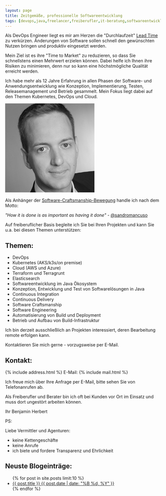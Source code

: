 ```yaml
---
layout: page
title: Zeitgemäße, professionelle Softwareentwicklung
tags: [devops,java,freelancer,freiberufler,it-beratung,softwareentwicklung,software,consulting,continuous integration,tdd]
---
```


Als DevOps Engineer liegt es mir am Herzen die "Durchlaufzeit" [Lead Time](https://en.wikipedia.org/wiki/Lead_time) zu verkürzen. Änderungen von Software sollen schnell den gewünschten Nutzen bringen und produktiv eingesetzt werden. 

Mein Ziel ist es ihre "Time to Market" zu reduzieren, so dass Sie schnellstens einen Mehrwert erzielen können.
Dabei helfe ich Ihnen ihre Risiken zu minimieren, denn nur so kann eine höchstmögliche Qualität erreicht werden. 

Ich habe mehr als 12 Jahre Erfahrung in allen Phasen der Software- und Anwendungsentwicklung wie Konzeption, Implementierung, Testen, Releasemanagement und Betrieb gesammelt. 
Mein Fokus liegt dabei auf den Themen Kubernetes, DevOps und Cloud. 

<div>
 <img src="images/bh.jpg" alt="Foto von Benjamin Herbert"/>
</div>

Als Anhänger der [Software-Craftsmanship-Bewegung](http://manifesto.softwarecraftsmanship.org/#/de)
handle ich nach dem Motto:

<cite>"How it is done is as important as having it done"</cite> - [@sandromancuso](https://twitter.com/sandromancuso)

Auf freiberuflicher Basis begleite ich Sie bei Ihren Projekten und kann Sie u.a. bei diesen Themen unterstützen:

## Themen:
* DevOps
* Kubernetes (AKS/k3s/on premise)
* Cloud (AWS und Azure)
* Terraform und Terragrunt
* Elasticsearch
* Softwareentwicklung im Java Ökosystem
* Konzeption, Entwicklung und Test von Softwarelösungen in Java
* Continuous Integration
* Continuous Delivery
* Software Craftsmanship
* Software Engineering
* Automatisierung von Build und Deployment
* Betrieb und Aufbau von Build-Infrastruktur

Ich bin derzeit ausschließlich an Projekten interessiert, deren Bearbeitung remote erfolgen kann.

Kontaktieren Sie mich gerne - vorzugsweise per E-Mail.

## Kontakt:

{% include address.html %}
E-Mail: {% include mail.html %}

Ich freue mich über Ihre Anfrage per E-Mail, bitte sehen Sie von Telefonanrufen ab.

Als Freiberufler und Berater bin ich oft bei Kunden vor Ort im Einsatz und muss dort
ungestört arbeiten können.

Ihr
Benjamin Herbert

PS:

Liebe Vermittler und Agenturen:

- keine Kettengeschäfte
- keine Anrufe
- ich biete und fordere Transparenz und Ehrlichkeit

## Neuste Blogeinträge:

<ul class="post-list">
{% for post in site.posts limit:10 %}
  <li><article><a href="{{ site.url }}{{ post.url }}">{{ post.title }} <span class="entry-date"><time datetime="{{ post.date | date_to_xmlschema }}">{{ post.date | date: "%B %d, %Y" }}</time></span></a></article></li>
{% endfor %}
</ul>
